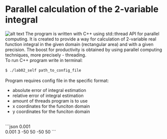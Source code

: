 # Parallel calculation of the 2-variable integral
![alt text](http://www.geatbx.com/docu/fcnindex-msh_f6_5-14.gif) The program is written with C++ using std::thread API for parallel computing. It is created to provide a way for calculation of 2-variable real function integral in the given domain (rectangular area) and with a given precision. The boost for productivity is obtained by using parallel computing techniques, more precisely - threading.<br />
To run C++ program write in terminal:
<br />
<br />
`$ ./lab02_self path_to_config_file`
<br />
<br />
Program requires config file in the specific format:<br />
* absolute error of integral estimation
* relative error of integral estimation
* amount of threads program is to use
* x coordinates for the funciton domain
* y coordinates for the funciton domain
<br />
```json
0.001<br/>
0.001
3
-50 50
-50 50
```
